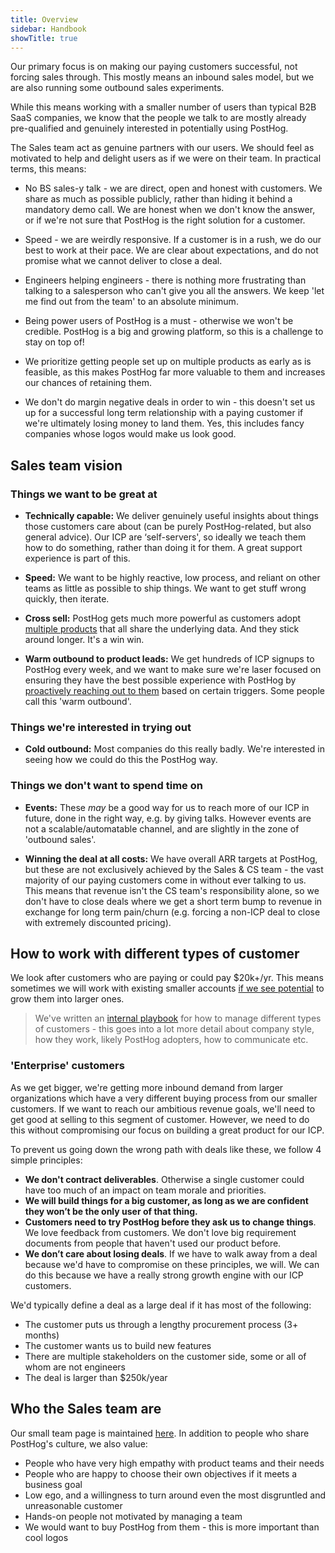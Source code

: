 ```yaml
---
title: Overview
sidebar: Handbook
showTitle: true
---
```


Our primary focus is on making our paying customers successful, not forcing sales through. This mostly means an inbound sales model, but we are also running some outbound sales experiments.

While this means working with a smaller number of users than typical B2B SaaS companies, we know that the people we talk to are mostly already pre-qualified and genuinely interested in potentially using PostHog. 

The Sales team act as genuine partners with our users. We should feel as motivated to help and delight users as if we were on their team. In practical terms, this means:

- No BS sales-y talk - we are direct, open and honest with customers. We share as much as possible publicly, rather than hiding it behind a mandatory demo call. We are honest when we don't know the answer, or if we're not sure that PostHog is the right solution for a customer.

- Speed - we are weirdly responsive. If a customer is in a rush, we do our best to work at their pace. We are clear about expectations, and do not promise what we cannot deliver to close a deal. 

- Engineers helping engineers - there is nothing more frustrating than talking to a salesperson who can't give you all the answers. We keep 'let me find out from the team' to an absolute minimum.

- Being power users of PostHog is a must - otherwise we won't be credible. PostHog is a big and growing platform, so this is a challenge to stay on top of!

- We prioritize getting people set up on multiple products as early as is feasible, as this makes PostHog far more valuable to them and increases our chances of retaining them.

- We don't do margin negative deals in order to win - this doesn't set us up for a successful long term relationship with a paying customer if we're ultimately losing money to land them. Yes, this includes fancy companies whose logos would make us look good. 


## Sales team vision 

### Things we want to be great at

- **Technically capable:** We deliver genuinely useful insights about things those customers care about (can be purely PostHog-related, but also general advice). Our ICP are ‘self-servers', so ideally we teach them how to do something, rather than doing it for them. A great support experience is part of this. 

- **Speed:** We want to be highly reactive, low process, and reliant on other teams as little as possible to ship things. We want to get stuff wrong quickly, then iterate. 

- **Cross sell:** PostHog gets much more powerful as customers adopt [multiple products](/handbook/growth/sales/expansion-and-retention#identifying-cross-sell-opportunities) that all share the underlying data. And they stick around longer. It's a win win. 

- **Warm outbound to product leads:** We get hundreds of ICP signups to PostHog every week, and we want to make sure we're laser focused on ensuring they have the best possible experience with PostHog by [proactively reaching out to them](/handbook/growth/sales/product-led-sales#product-led-lead-generation) based on certain triggers. Some people call this 'warm outbound'.

### Things we're interested in trying out

- **Cold outbound:** Most companies do this really badly. We're interested in seeing how we could do this the PostHog way. 

### Things we don't want to spend time on

- **Events:** These _may_ be a good way for us to reach more of our ICP in future, done in the right way, e.g. by giving talks. However events are not a scalable/automatable channel, and are slightly in the zone of 'outbound sales'.

- **Winning the deal at all costs:** We have overall ARR targets at PostHog, but these are not exclusively achieved by the Sales & CS team - the vast majority of our paying customers come in without ever talking to us. This means that revenue isn't the CS team's responsibility alone, so we don't have to close deals where we get a short term bump to revenue in exchange for long term pain/churn (e.g. forcing a non-ICP deal to close with extremely discounted pricing).

## How to work with different types of customer

We look after customers who are paying or could pay $20k+/yr. This means sometimes we will work with existing smaller accounts [if we see potential](/handbook/growth/sales/product-led-sales#product-led-lead-generation) to grow them into larger ones. 

> We've written an [internal playbook](https://github.com/PostHog/company-internal/blob/master/sales-internal/matrix.md) for how to manage different types of customers - this goes into a lot more detail about company style, how they work, likely PostHog adopters, how to communicate etc. 

### 'Enterprise' customers

As we get bigger, we're getting more inbound demand from larger organizations which have a very different buying process from our smaller customers. If we want to reach our ambitious revenue goals, we'll need to get good at selling to this segment of customer. However, we need to do this without compromising our focus on building a great product for our ICP.

To prevent us going down the wrong path with deals like these, we follow 4 simple principles:

- **We don't contract deliverables**. Otherwise a single customer could have too much of an impact on team morale and priorities.
- **We will build things for a big customer, as long as we are confident they won’t be the only user of that thing.**
- **Customers need to try PostHog before they ask us to change things**. We love feedback from customers. We don't love big requirement documents from people that haven't used our product before.
- **We don’t care about losing deals**. If we have to walk away from a deal because we'd have to compromise on these principles, we will. We can do this because we have a really strong growth engine with our ICP customers.

We'd typically define a deal as a large deal if it has most of the following:

- The customer puts us through a lengthy procurement process (3+ months)
- The customer wants us to build new features
- There are multiple stakeholders on the customer side, some or all of whom are not engineers
- The deal is larger than $250k/year

## Who the Sales team are

Our small team page is maintained [here](/teams/sales-cs). In addition to people who share PostHog's culture, we also value:

- People who have very high empathy with product teams and their needs
- People who are happy to choose their own objectives if it meets a business goal
- Low ego, and a willingness to turn around even the most disgruntled and unreasonable customer
- Hands-on people not motivated by managing a team
- We would want to buy PostHog from them - this is more important than cool logos
